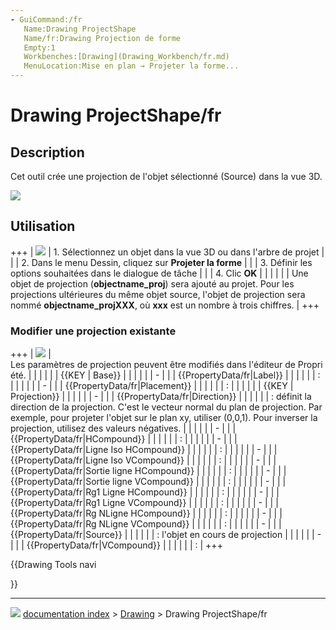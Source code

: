 ```yaml
---
- GuiCommand:/fr
   Name:Drawing ProjectShape
   Name/fr:Drawing Projection de forme
   Empty:1
   Workbenches:[Drawing](Drawing_Workbench/fr.md)
   MenuLocation:Mise en plan → Projeter la forme...
---
```


# Drawing ProjectShape/fr


</div>

## Description

Cet outil crée une projection de l\'objet sélectionné (Source) dans la vue 3D.

![](images/ProjectShape1_it.png )

## Utilisation

+++
| ![](images/ProjectShapeSet_it.png ) | 1.  Sélectionnez un objet dans la vue 3D ou dans l\'arbre de projet                                                                                                                                                                |
|                                                      | 2.  Dans le menu Dessin, cliquez sur **Projeter la forme**                                                                                                                                                                         |
|                                                      | 3.  Définir les options souhaitées dans le dialogue de tâche                                                                                                                                                                       |
|                                                      | 4.  Clic **OK**                                                                                                                                                                                                  |
|                                                      |                                                                                                                                                                                                                                    |
|                                                      | Une objet de projection (**objectname\_proj**) sera ajouté au projet. Pour les projections ultérieures du même objet source, l\'objet de projection sera nommé **objectname\_projXXX**, où **xxx** est un nombre à trois chiffres. |
+++

### Modifier une projection existante 

+++
| ![](images/_ProjectShapeOptions_it.png ) | Les paramètres de projection peuvent être modifiés dans l'éditeur de Propriété.                                                                                                                                               |
|                                                                |                                                                                                                                                                                                                                 |
|                                                                | {{KEY | Base}}                                                                                                                                                                                                    |
|                                                                |                                                                                                                                                                                                                                 |
|                                                                | -                                                                                                                                                                                                                |
|                                                                |     {{PropertyData/fr|Label}}                                                                                                                                                                                                   |
|                                                                |                                                                                                                                                                                                                              |
|                                                                |     :                                                                                                                                                                                                                           |
|                                                                |                                                                                                                                                                                                                                 |
|                                                                | -                                                                                                                                                                                                                |
|                                                                |     {{PropertyData/fr|Placement}}                                                                                                                                                                                               |
|                                                                |                                                                                                                                                                                                                              |
|                                                                |     :                                                                                                                                                                                                                           |
|                                                                |                                                                                                                                                                                                                                 |
|                                                                | {{KEY | Projection}}                                                                                                                                                                                              |
|                                                                |                                                                                                                                                                                                                                 |
|                                                                | -                                                                                                                                                                                                                |
|                                                                |     {{PropertyData/fr|Direction}}                                                                                                                                                                                               |
|                                                                |                                                                                                                                                                                                                              |
|                                                                |     : définit la direction de la projection. C\'est le vecteur normal du plan de projection. Par exemple, pour projeter l\'objet sur le plan xy, utiliser (0,0,1). Pour inverser la projection, utilisez des valeurs négatives. |
|                                                                |                                                                                                                                                                                                                                 |
|                                                                | -                                                                                                                                                                                                                |
|                                                                |     {{PropertyData/fr|HCompound}}                                                                                                                                                                                               |
|                                                                |                                                                                                                                                                                                                              |
|                                                                |     :                                                                                                                                                                                                                           |
|                                                                |                                                                                                                                                                                                                                 |
|                                                                | -                                                                                                                                                                                                                |
|                                                                |     {{PropertyData/fr|Ligne Iso  HCompound}}                                                                                                                                                                                    |
|                                                                |                                                                                                                                                                                                                              |
|                                                                |     :                                                                                                                                                                                                                           |
|                                                                |                                                                                                                                                                                                                                 |
|                                                                | -                                                                                                                                                                                                                |
|                                                                |     {{PropertyData/fr|Ligne Iso VCompound}}                                                                                                                                                                                     |
|                                                                |                                                                                                                                                                                                                              |
|                                                                |     :                                                                                                                                                                                                                           |
|                                                                |                                                                                                                                                                                                                                 |
|                                                                | -                                                                                                                                                                                                                |
|                                                                |     {{PropertyData/fr|Sortie ligne HCompound}}                                                                                                                                                                                  |
|                                                                |                                                                                                                                                                                                                              |
|                                                                |     :                                                                                                                                                                                                                           |
|                                                                |                                                                                                                                                                                                                                 |
|                                                                | -                                                                                                                                                                                                                |
|                                                                |     {{PropertyData/fr|Sortie ligne VCompound}}                                                                                                                                                                                  |
|                                                                |                                                                                                                                                                                                                              |
|                                                                |     :                                                                                                                                                                                                                           |
|                                                                |                                                                                                                                                                                                                                 |
|                                                                | -                                                                                                                                                                                                                |
|                                                                |     {{PropertyData/fr|Rg1 Ligne HCompound}}                                                                                                                                                                                     |
|                                                                |                                                                                                                                                                                                                              |
|                                                                |     :                                                                                                                                                                                                                           |
|                                                                |                                                                                                                                                                                                                                 |
|                                                                | -                                                                                                                                                                                                                |
|                                                                |     {{PropertyData/fr|Rg1 Ligne VCompound}}                                                                                                                                                                                     |
|                                                                |                                                                                                                                                                                                                              |
|                                                                |     :                                                                                                                                                                                                                           |
|                                                                |                                                                                                                                                                                                                                 |
|                                                                | -                                                                                                                                                                                                                |
|                                                                |     {{PropertyData/fr|Rg NLigne HCompound}}                                                                                                                                                                                     |
|                                                                |                                                                                                                                                                                                                              |
|                                                                |     :                                                                                                                                                                                                                           |
|                                                                |                                                                                                                                                                                                                                 |
|                                                                | -                                                                                                                                                                                                                |
|                                                                |     {{PropertyData/fr|Rg NLigne VCompound}}                                                                                                                                                                                     |
|                                                                |                                                                                                                                                                                                                              |
|                                                                |     :                                                                                                                                                                                                                           |
|                                                                |                                                                                                                                                                                                                                 |
|                                                                | -                                                                                                                                                                                                                |
|                                                                |     {{PropertyData/fr|Source}}                                                                                                                                                                                                  |
|                                                                |                                                                                                                                                                                                                              |
|                                                                |     : l\'objet en cours de projection                                                                                                                                                                                           |
|                                                                |                                                                                                                                                                                                                                 |
|                                                                | -                                                                                                                                                                                                                |
|                                                                |     {{PropertyData/fr|VCompound}}                                                                                                                                                                                               |
|                                                                |                                                                                                                                                                                                                              |
|                                                                |     :                                                                                                                                                                                                                           |
+++


{{Drawing Tools navi

}}



---
![](images/Right_arrow.png) [documentation index](../README.md) > [Drawing](Drawing_Workbench.md) > Drawing ProjectShape/fr
